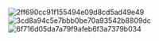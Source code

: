 ![2ff690cc91f155494e09d8cd5ad49e49](https://github.com/Airisakilover/Airisakilover/assets/170207912/593c6906-8c46-4660-bdc7-cded26ccfccf)               ![3cd8a94c5e7bbb0be70a93542b8809dc](https://github.com/Airisakilover/Airisakilover/assets/170207912/f949d41d-37d3-480e-a731-a9b5fa19703f)                 ![6f716d05da7a79f9afeb6f3a7379b034](https://github.com/Airisakilover/Airisakilover/assets/170207912/737a391b-b743-4823-85a5-6f98748fe1a5)




